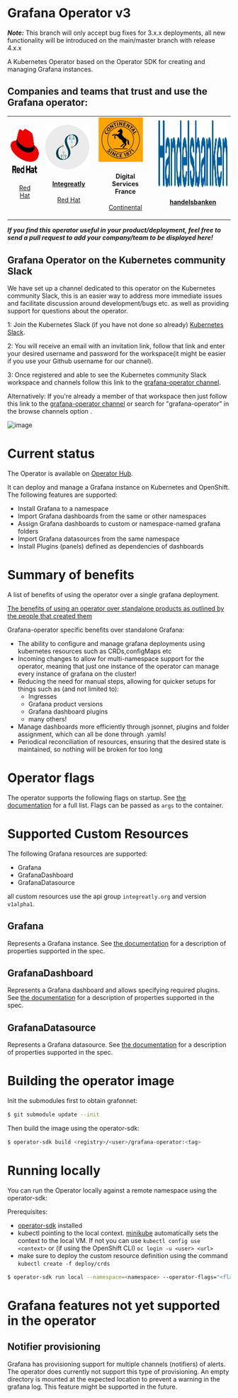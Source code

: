 # Grafana Operator v3
***Note:*** This branch will only accept bug fixes for 3.x.x deployments, all new functionality will be introduced on the main/master branch with release 4.x.x

A Kubernetes Operator based on the Operator SDK for creating and managing Grafana instances.


## Companies and teams that trust and use the Grafana operator:


<table class="tg">
<tbody>
  <tr>
  <td class="tg-0lax"> 
        <div class="card" css=>
  <img src="media/users/redhat.png" alt="Avatar" style= width=250 height=100;box-shadow: 0 4px 8px 0 rgba(0,0,0,0.2);
  transition: 0.3s;">
  <div class="container" style="text-align: center; margin: auto; padding: 2px 16px;">
    <h4><b></b></h4>
    <p><a href="https://www.redhat.com/">Red Hat</a></p>
  </div>
</div> 
</td> 
    <td class="tg-0lax"> 
        <div class="card" css=>
  <img src="media/users/integreatly.png" alt="Avatar" style=margin: auto;width="250" height="100" box-shadow: 0 4px 8px 0 rgba(0,0,0,0.2);
  transition: 0.3s;">
  <div class="container" style="text-align: center; padding: 2px 16px;">
    <h4><b><a href ="https://github.com/integr8ly/integreatly-operator">Integreatly</a></b></h4>
    <p><a href="https://www.redhat.com/en/products/integration">Red Hat</a></p>
  </div>
</div> 
</td>
    <td class="tg-0lax"> <div class="card" css=>
  <img src="media/users/continental.png" alt="Avatar" style="margin: auto;width="250" height="100" box-shadow: 0 4px 8px 0 rgba(0,0,0,0.2);
  transition: 0.3s;">
  <div class="container" style="text-align: center; margin: auto; padding: 2px 16px;">
    <h4><b>Digital Services France</b></h4>
    <p><a href="https://www.continental.com/">Continental</a></p>
  </div>
</div> 
</td>
<td class="tg-0lax"> 
        <div class="card" css=>
  <img src="media/users/handelsbanken.svg" alt="Avatar" style=margin:auto; width=250; height=150; box-shadow: 0 4px 8px 0 rgba(0,0,0,0.2);
  transition: 0.3s;">
  <div class="container" style="text-align: center; margin: auto; padding: 2px 16px;">
    <h4><b><a href="https://www.handelsbanken.se/en/">handelsbanken</a></b></h4>
    <p></p>
  </div>
</div> 
</td>

<!-- PLACE ME HERE -->
  </tr>
</tbody>
</table>

***If you find this operator useful in your product/deployment, feel free to send a pull request to add your company/team to be displayed here!***

<!-- COPY ME -->
  <!-- <td class="tg-0lax"> 
        <div class="card" css=>
  <img src="media/users/integreatly.png" alt="Avatar" style="margin: auto; width:100%; height: box-shadow: 0 4px 8px 0 rgba(0,0,0,0.2);
  transition: 0.3s;">
  <div class="container" style="text-align: center; margin: auto; padding: 2px 16px;">
    <h4><b>Integreatly</b></h4>
    <p>Red Hat</p>
  </div>
</div> 
</td> -->



## Grafana Operator on the Kubernetes community Slack
We have set up a channel dedicated to this operator on the Kubernetes community Slack, this is an easier way to address 
more immediate issues and facilitate discussion around development/bugs etc. as well as providing support for questions
about the operator.
    
1: Join the Kubernetes Slack (if you have not done so already) [Kubernetes Slack](https://slack.k8s.io/).
    
2: You will receive an email with an invitation link, follow that link and enter your desired username and password for the workspace(it might be easier if you use your Github username for our channel).
    
3: Once registered and able to see the Kubernetes community Slack workspace and channels follow this link to the [grafana-operator channel](https://kubernetes.slack.com/messages/grafana-operator/ ).
    
Alternatively:
If you're already a member of that workspace then just follow this link to the [grafana-operator channel](https://kubernetes.slack.com/messages/grafana-operator/ ) or search for "grafana-operator" in the browse channels option .

![image](https://user-images.githubusercontent.com/35736504/90978105-0b195300-e543-11ea-86ee-1825da0e3b75.png)
    


# Current status

The Operator is available on [Operator Hub](https://operatorhub.io/operator/grafana-operator).

It can deploy and manage a Grafana instance on Kubernetes and OpenShift. The following features are supported:

* Install Grafana to a namespace
* Import Grafana dashboards from the same or other namespaces
* Assign Grafana dashboards to custom or namespace-named grafana folders
* Import Grafana datasources from the same namespace
* Install Plugins (panels) defined as dependencies of dashboards 

# Summary of benefits
A list of benefits of using the operator over a single grafana deployment.

[The benefits of using an operator over standalone products as outlined by the people that created them](https://operatorframework.io/) 

Grafana-operator specific benefits over standalone Grafana:

* The ability to configure and manage grafana deployments using kubernetes resources such as CRDs,configMaps etc
* Incoming changes to allow for multi-namespace support for the operator, meaning that just one instance of the operator can manage every instance of grafana on the cluster!
* Reducing the need for manual steps, allowing for quicker setups for things such as (and not limited to):
    * Ingresses
    * Grafana product versions
    * Grafana dashboard plugins
    * many others!
* Manage dashboards more efficiently through jsonnet, plugins and folder assignment, which can all be done through .yamls!
* Periodical reconciliation of resources, ensuring that the desired state is maintained, so nothing will be broken for too long




# Operator flags

The operator supports the following flags on startup.
See [the documentation](./documentation/deploy_grafana.md) for a full list.
Flags can be passed as `args` to the container.

# Supported Custom Resources

The following Grafana resources are supported:

* Grafana
* GrafanaDashboard
* GrafanaDatasource

all custom resources use the api group `integreatly.org` and version `v1alpha1`.

## Grafana

Represents a Grafana instance. See [the documentation](./documentation/deploy_grafana.md) for a description of properties supported in the spec.

## GrafanaDashboard

Represents a Grafana dashboard and allows specifying required plugins. See [the documentation](./documentation/dashboards.md) for a description of properties supported in the spec.

## GrafanaDatasource

Represents a Grafana datasource. See [the documentation](./documentation/datasources.md) for a description of properties supported in the spec.

# Building the operator image

Init the submodules first to obtain grafonnet:

```sh
$ git submodule update --init
```

Then build the image using the operator-sdk:

```sh
$ operator-sdk build <registry>/<user>/grafana-operator:<tag>
```

# Running locally

You can run the Operator locally against a remote namespace using the operator-sdk:

Prerequisites:

* [operator-sdk](https://github.com/operator-framework/operator-sdk) installed
* kubectl pointing to the local context. [minikube](https://github.com/kubernetes/minikube) automatically sets the context to the local VM. If not you can use `kubectl config use <context>` or (if using the OpenShift CLI) `oc login -u <user> <url>`
* make sure to deploy the custom resource definition using the command ```kubectl create -f deploy/crds```

```sh
$ operator-sdk run local --namespace=<namespace> --operator-flags="<flags to pass>"
```

# Grafana features not yet supported in the operator

## Notifier provisioning

Grafana has provisioning support for multiple channels (notifiers) of alerts. The operator does currently not support this type of provisioning. An empty directory is mounted at the expected location to prevent a warning in the grafana log. This feature might be supported in the future. 
